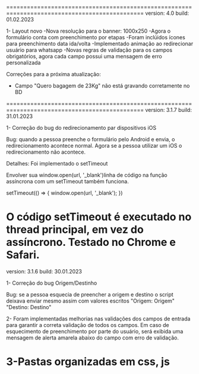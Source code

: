 ==============================================================================================
version: 4.0
build: 01.02.2023

1- Layout novo
   -Nova resolução para o banner: 1000x250
   -Agora o formulário conta com preenchimento por etapas
   -Foram inclúidos ícones para preenchimento data ida/volta
   -Implementado animação ao redirecionar usuário para  whatsapp
   -Novas regras de validação para os campos obrigatórios, agora cada campo possui uma mensagem
    de erro personalizada

   Correções para a próxima atualização:
   - Campo "Quero bagagem de 23Kg" não está gravando corretamente no BD

==============================================================================================
version: 3.1.7
build: 31.01.2023

1- Correção do bug do redirecionamento par dispositivos iOS

Bug: quando a pessoa preenche o formulário pelo Android e envia, o redirecionamento acontece 
normal. Agora se a pessoa utilizar um iOS o redirecionamento não acontece. 

Detalhes: Foi implementado o setTimeout

Envolver sua window.open(url, '_blank')linha de código na função assíncrona com um setTimeout
também funciona.

setTimeout(() => {
    window.open(url, '_blank');
})

O código setTimeout é executado no thread principal, em vez do assíncrono. Testado no Chrome
e Safari.
==============================================================================================
version: 3.1.6 
build: 30.01.2023

1- Correção do bug Origem/Destinho 

Bug: se a pessoa esquecia de preencher a origem e destino
o script deixava enviar mesmo assim com valores escritos "Origem: Origem" "Destino: Destino"
 
2- Foram implementadas melhorias nas validações dos campos de entrada para garantir a correta 
validação de todos os campos. Em caso de esquecimento de preenchimento por parte do usuário,
será exibida uma mensagem de alerta amarela abaixo do campo com erro de validação.

3-Pastas organizadas em css, js
==============================================================================================